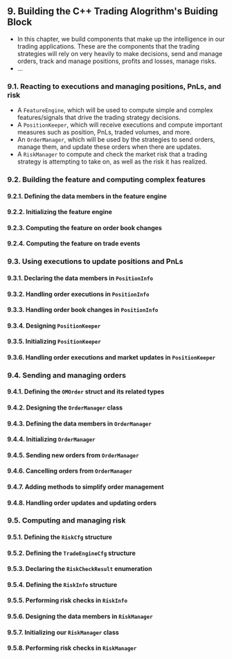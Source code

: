 ﻿<!-- # Lập trình hệ thống C++ bao gồm 
## I. Quản lý bộ nhớ 
- Hiểu và sử dụng con trỏ, cấp phát bộ nhớ với các lệnh như `new`, `delete` `malloc`, `free` để có thể quản lý hiệu quả tài nguyên bộ nhớ của ứng dụng.
- ...
## II. Xử lý File I/O
- Sử dụng các lệnh thao tác hệ thống với tập tin, thư mục, cũng như các thư viện trong C++ để đọc, ghi và xử lý dữ liệu trên đĩa, ổ cứng.
- ...
## III. Quản lý tiến trình và luồng (Process và Threads)
- Viết chương trình có khả năng điều khiển nhiều luồng và tiến trình, tối ưu hóa cho các hệ thống đa nhiệm và đa xử lý.
- ...
## IV. Lập trình mạng (Networking)
- Làm việc với giao thức mạng, xây dựng ứng dụng mạng như máy chủ, máy khách và xử lý kết nối, dữ liệu truyền tải trên mạng.
- ...
## V. Tương tác với thiết bị phần cứng 
- Viết code để điều khiển hoặc truy xuất thông tin từ thiết bị, sử dụng các lệnh hệ thống và API đặc thù cho phần cứng.
- ...
## VI. Quản lý tài nguyên 
- Tối ưu hóa và phân bổ tài nguyên hệ thống, bao gồm cả việc giảm thiểu tài nguyên bị chiếm dụng và đảm bảo tính an toàn cho bộ nhớ.
- ...  -->

## 9. Building the C++ Trading Alogrithm's Buiding Block 
- In this chapter, we build components that make up the intelligence in our trading applications. These are the components that the trading strategies will rely on very heavily to make decisions, send and manage orders, track and manage positions, profits and losses, manage risks.
- ...

### 9.1. Reacting to executions and managing positions, PnLs, and risk 
- A `FeatureEngine`, which will be used to compute simple and complex features/signals that drive the trading strategy decisions.
- A `PositionKeeper`, which will receive executions and compute important measures such as position, PnLs, traded volumes, and more.
- An `OrderManager`, which will be used by the strategies to send orders, manage them, and update these orders when there are updates.
- A `RiskManager` to compute and check the market risk that a trading strategy is attempting to take on, as well as the risk it has realized.

### 9.2. Building the feature and computing complex features
#### 9.2.1. Defining the data members in the feature engine
#### 9.2.2. Initializing the feature engine
#### 9.2.3. Computing the feature on order book changes
#### 9.2.4. Computing the feature on trade events

### 9.3. Using executions to update positions and PnLs
#### 9.3.1. Declaring the data members in `PositionInfo`
#### 9.3.2. Handling order executions in `PositionInfo`
#### 9.3.3. Handling order book changes in `PositionInfo`
#### 9.3.4. Designing `PositionKeeper`
#### 9.3.5. Initializing `PositionKeeper`
#### 9.3.6. Handling order executions and market updates in `PositionKeeper`

### 9.4. Sending and managing orders
#### 9.4.1. Defining the `OMOrder` struct and its related types
#### 9.4.2. Designing the `OrderManager` class
#### 9.4.3. Defining the data members in `OrderManager`
#### 9.4.4. Initializing `OrderManager`
#### 9.4.5. Sending new orders from `OrderManager`
#### 9.4.6. Cancelling orders from `OrderManager`
#### 9.4.7. Adding methods to simplify order management
#### 9.4.8. Handling order updates and updating orders

### 9.5. Computing and managing risk 
#### 9.5.1. Defining the `RiskCfg` structure
#### 9.5.2. Defining the `TradeEngineCfg` structure
#### 9.5.3. Declaring the `RiskCheckResult` enumeration
#### 9.5.4. Defining the `RiskInfo` structure
#### 9.5.5. Performing risk checks in `RiskInfo`
#### 9.5.6. Designing the data members in `RiskManager`
#### 9.5.7. Initializing our `RiskManager` class
#### 9.5.8. Performing risk checks in `RiskManager`

